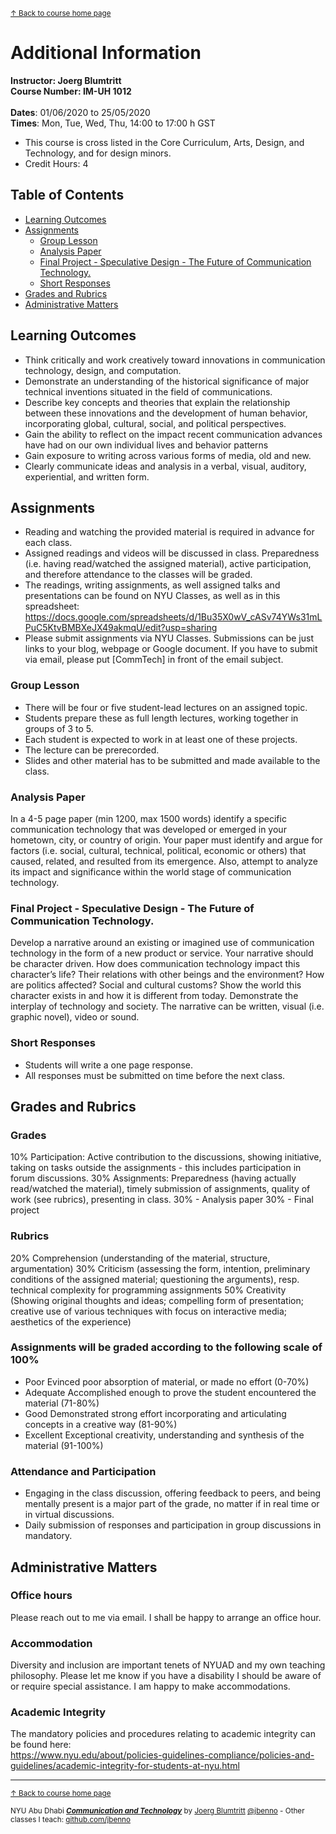 <sup>[&uarr; Back to course home page](/README.md)</sup> 

# Additional Information

**Instructor: Joerg Blumtritt**  
**Course Number: IM-UH 1012**  
\
**Dates**: 01/06/2020 to 25/05/2020  
**Times**: Mon, Tue, Wed, Thu, 14:00 to 17:00 h GST  

- This course is cross listed in the Core Curriculum, Arts, Design, and Technology, and for design minors.  
- Credit Hours: 4  

## Table of Contents
- [Learning Outcomes](#learning-outcomes)
- [Assignments](#assignments)
  * [Group Lesson](#group-lesson)
  * [Analysis Paper](#analysis-paper)
  * [Final Project - Speculative Design - The Future of Communication Technology.](#final-project---speculative-design---the-future-of-communication-technology)
  * [Short Responses](#short-responses)
- [Grades and Rubrics](#grades-and-rubrics)
- [Administrative Matters](#administrative-matters)

## Learning Outcomes
- Think critically and work creatively toward innovations in communication technology, design, and computation.
- Demonstrate an understanding of the historical significance of major technical inventions situated in the field of communications.
- Describe key concepts and theories that explain the relationship between these innovations and the development of human behavior, incorporating global, cultural, social, and political perspectives.
- Gain the ability to reflect on the impact recent communication advances have had on our own individual lives and behavior patterns
- Gain exposure to writing across various forms of media, old and new.
- Clearly communicate ideas and analysis in a verbal, visual, auditory, experiential, and written form.

## Assignments
- Reading and watching the provided material is required in advance for each class.
- Assigned readings and videos will be discussed in class. Preparedness (i.e. having read/watched the assigned material), active participation, and therefore attendance to the classes will be graded.
- The readings, writing assignments, as well assigned talks and presentations can be found on NYU Classes, as well as in this spreadsheet: https://docs.google.com/spreadsheets/d/1Bu35X0wV_cASv74YWs31mLPuC5KtvBMBXeJX49akmqU/edit?usp=sharing
- Please submit assignments via NYU Classes. Submissions can be just links to your blog, webpage or Google document. If you have to submit via email, please put [CommTech] in front of the email subject. 

### Group Lesson
- There will be four or five student-lead lectures on an assigned topic.
- Students prepare these as full length lectures, working together in groups of 3 to 5.
- Each student is expected to work in at least one of these projects.
- The lecture can be prerecorded.
- Slides and other material has to be submitted and made available to the class.

### Analysis Paper
In a 4-5 page paper (min 1200, max 1500 words) identify a specific communication technology that was developed or emerged in your hometown, city, or country of origin. Your paper must identify and argue for factors (i.e. social, cultural, technical, political, economic or others) that caused, related, and resulted from its emergence. Also, attempt to analyze its impact and significance within the world stage of communication technology.

### Final Project - Speculative Design - The Future of Communication Technology.
Develop a narrative around an existing or imagined use of communication technology in the form of a new product or service. Your narrative should be character driven. How does communication technology impact this character’s life? Their relations with other beings and the environment? How are politics affected? Social and cultural customs? Show the world this character exists in and how it is different from today. Demonstrate the interplay of technology and society. The narrative can be written, visual (i.e. graphic novel), video or sound.

### Short Responses
- Students will write a one page response.
- All responses must be submitted on time before the next class.

## Grades and Rubrics
### Grades
10% Participation: Active contribution to the discussions, showing initiative, taking on tasks outside the assignments - this includes participation in forum discussions.
30% Assignments: Preparedness (having actually read/watched the material), timely submission of assignments, quality of work (see rubrics), presenting in class.
30% - Analysis paper
30% - Final project

### Rubrics
20% Comprehension (understanding of the material, structure, argumentation)
30% Criticism (assessing the form, intention, preliminary conditions of the assigned material; questioning the arguments), resp. technical complexity for programming assignments
50% Creativity (Showing original thoughts and ideas; compelling form of presentation; creative use of various techniques with focus on interactive media; aesthetics of the experience)

### Assignments will be graded according to the following scale of 100%
- Poor	Evinced poor absorption of material, or made no effort (0-70%)
- Adequate	Accomplished enough to prove the student encountered the material (71-80%)
- Good	Demonstrated strong effort incorporating and articulating concepts in a creative way (81-90%)
- Excellent	Exceptional creativity, understanding and synthesis of the material (91-100%)

### Attendance and Participation
- Engaging in the class discussion, offering feedback to peers, and being mentally present is a major part of the grade, no matter if in real time or in virtual discussions. 
- Daily submission of responses and participation in group discussions in mandatory.

## Administrative Matters

### Office hours
Please reach out to me via email. I shall be happy to arrange an office hour.

### Accommodation
Diversity and inclusion are important tenets of NYUAD and my own teaching philosophy. Please let me know if you have a disability I should be aware of or require special assistance. I am happy to make accommodations. 

### Academic Integrity
The mandatory policies and procedures relating to academic integrity can be found here:  
https://www.nyu.edu/about/policies-guidelines-compliance/policies-and-guidelines/academic-integrity-for-students-at-nyu.html  

***
<sup>[&uarr; Back to course home page](/README.md)</sup>  
  
<sup>NYU Abu Dhabi ***[Communication and Technology](/README.md)*** by [Joerg Blumtritt](https://jbenno.net) [@jbenno](https://twitter.com/jbenno) - Other classes I teach: [github.com/jbenno](https://github.com/jbenno/teaching/blob/master/README.md)</sup>
